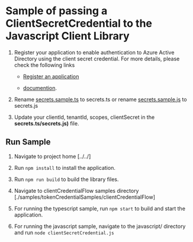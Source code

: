 # Sample of passing a ClientSecretCredential to the Javascript Client Library

1. Register your application to enable authentication to Azure Active Directory using the client secret credential. For more details, please check the following links

    - [Register an application](https://docs.microsoft.com/en-us/azure/active-directory/develop/quickstart-register-app)

    - [documention](https://docs.microsoft.com/en-us/azure/active-directory/develop/quickstart-configure-app-access-web-apis#add-credentials-to-your-web-application).

2. Rename [secrets.sample.ts](./typescript/secrets.sample.ts) to secrets.ts or rename [secrets.sample.js](./javascript/secrets.sample.js) to secrets.js

3. Update your clientId, tenantId, scopes, clientSecret in the **secrets.ts/secrets.js)** file.

## Run Sample

1. Navigate to project home [../../]

2. Run `npm install` to install the application.

3. Run `npm run build` to build the library files.

4. Navigate to clientCredentialFlow samples directory [./samples/tokenCredentialSamples/clientCredentialFlow]

5. For running the typescript sample, run `npm start` to build and start the application.

6. For running the javascript sample, navigate to the javascript/ directory and run `node clientSecretCredential.js`
